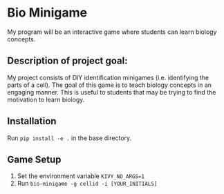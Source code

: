 # Bio Minigame
My program will be an interactive game where students can learn biology concepts.

## Description of project goal:
My project consists of DIY identification minigames (i.e. identifying the parts of a cell). The goal of this game is to teach biology concepts in an engaging manner. This is useful to students that may be trying to find the motivation to learn biology.

## Installation
Run ```pip install -e .``` in the base directory.

## Game Setup
1. Set the environment variable ```KIVY_NO_ARGS=1```
2. Run ```bio-minigame -g cellid -i [YOUR_INITIALS]```
